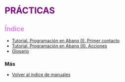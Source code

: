 # <span style="color:purple">PRÁCTICAS</span>

## <span style="color:violet">Índice</span>


- [Tutorial. Programación en Abanq (I). Primer contacto](./manual1/manual1.md)
- [Tutorial. Programación en Abanq (II). Acciones](./manual2/manual2.md)
- [Glosario](../glosario/glosario.md)


### Más

  * [Volver al índice de manuales](../README.md)